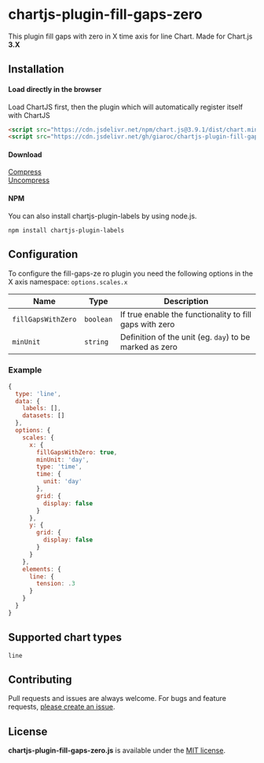 # chartjs-plugin-fill-gaps-zero

This plugin fill gaps with zero in X time axis for line Chart. Made for Chart.js **3.X**

## Installation

#### Load directly in the browser

Load ChartJS first, then the plugin which will automatically register itself with ChartJS

```html
<script src="https://cdn.jsdelivr.net/npm/chart.js@3.9.1/dist/chart.min.js"></script>
<script src="https://cdn.jsdelivr.net/gh/giaroc/chartjs-plugin-fill-gaps-zero/src/chartjs-plugin-fill-gaps-zero.min.js"></script>
```

#### Download
[Compress](https://cdn.jsdelivr.net/gh/giaroc/chartjs-plugin-fill-gaps-zero/src/chartjs-plugin-fill-gaps-zero.min.js)  
[Uncompress](https://raw.githubusercontent.com/giaroc/chartjs-plugin-fill-gaps-zero/main/src/chartjs-plugin-fill-gaps-zero.js)

#### NPM
You can also install chartjs-plugin-labels by using node.js.

    npm install chartjs-plugin-labels

## Configuration

To configure the fill-gaps-ze ro plugin you need the following options in the X axis namespace: `options.scales.x`

Name                | Type         | Description
--------------------|--------------|------------
`fillGapsWithZero`  | `boolean`    | If true enable the functionality to fill gaps with zero
`minUnit`           | `string`     | Definition of the unit (eg. `day`) to be marked as zero

### Example

```javascript
{
  type: 'line',
  data: {
    labels: [],
    datasets: []
  },
  options: {
    scales: {
      x: {
        fillGapsWithZero: true,
        minUnit: 'day',
        type: 'time',
        time: {
          unit: 'day'
        },
        grid: {
          display: false
        }
      },
      y: {
        grid: {
          display: false
        }
      }
    },
    elements: {
      line: {
        tension: .3
      }
    }
  }
}
```

## Supported chart types

    line

## Contributing

Pull requests and issues are always welcome. For bugs and feature requests, [please create an issue](https://github.com/giaroc/chartjs-plugin-fill-gaps-zero/issues).

## License

**chartjs-plugin-fill-gaps-zero.js** is available under the [MIT license](http://opensource.org/licenses/MIT).